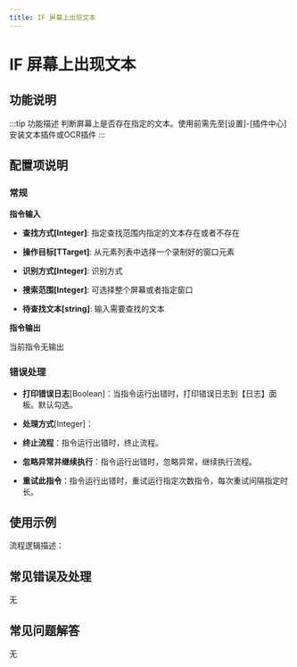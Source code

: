 ```yaml
---
title: IF 屏幕上出现文本
---
```


# IF 屏幕上出现文本

## 功能说明

:::tip 功能描述
判断屏幕上是否存在指定的文本。使用前需先至[设置]-[插件中心]安装文本插件或OCR插件
:::

## 配置项说明

### 常规

**指令输入**

- **查找方式[Integer]**: 指定查找范围内指定的文本存在或者不存在

- **操作目标[TTarget]**: 从元素列表中选择一个录制好的窗口元素

- **识别方式[Integer]**: 识别方式

- **搜索范围[Integer]**: 可选择整个屏幕或者指定窗口

- **待查找文本[string]**: 输入需要查找的文本


**指令输出**

当前指令无输出

### 错误处理

- **打印错误日志**[Boolean]：当指令运行出错时，打印错误日志到【日志】面板。默认勾选。

- **处理方式**[Integer]：

 - **终止流程**：指令运行出错时，终止流程。

 - **忽略异常并继续执行**：指令运行出错时，忽略异常，继续执行流程。

 - **重试此指令**：指令运行出错时，重试运行指定次数指令，每次重试间隔指定时长。

## 使用示例

流程逻辑描述：

## 常见错误及处理

无

## 常见问题解答

无

